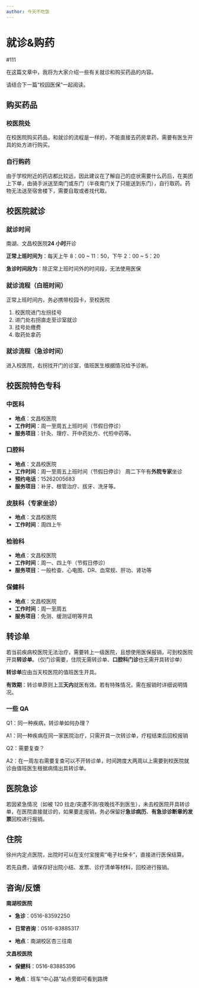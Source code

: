 ```yaml
---
author: 今天不吃饭
---
```


# 就诊&购药

#111

在这篇文章中，我将为大家介绍一些有关就诊和购买药品的内容。

请结合下一篇“校园医保”一起阅读。

## 购买药品

### 校医院处

在校医院购买药品，和就诊的流程是一样的，不能直接去药房拿药，需要有医生开具的处方进行购买。

### 自行购药

由于学校附近的药店都比较远，因此建议在了解自己的症状需要什么药后，在美团上下单，由骑手派送至南门或东门（半夜南门关了只能送到东门），自行取药。药物无法送至宿舍楼下，需要自取或者找代取。

## 校医院就诊

### 就诊时间

南湖、文昌校医院**24 小时**开诊

**正常上班时间为**：每天上午 8：00 ~ 11：50，下午 2：00 ~ 5：20

**急诊时间段为**：除正常上班时间外的时间段，无法使用医保

### 就诊流程（白班时间）

正常上班时间内，务必携带校园卡，至校医院

1. 校医院进门左拐挂号
2. 进门处右拐直走至诊室就诊
3. 挂号处缴费
4. 取药处拿药

### 就诊流程（急诊时间）

进入校医院，右拐找开门的诊室，值班医生根据情况给予诊断。

## 校医院特色专科

### 中医科

- **地点**：文昌校医院
- **工作时间**：周一至周五上班时间（节假日停诊）
- **服务项目**：针灸、理疗、开中药处方、代煎中药等。

### 口腔科

- **地点**：文昌校医院
- **工作时间**：周一至周五上班时间（节假日停诊） 周二下午有**外院专家**坐诊
- **预约电话**：15262005683
- **服务项目**：补牙、根管治疗、拔牙、洗牙等。

### 皮肤科（专家坐诊）

- **地点**：文昌校医院
- **工作时间**：周四上午

### 检验科

- **地点**：文昌校医院
- **工作时间**：周一、四上午（节假日停诊）
- **服务项目**：一般检查、心电图、DR、血常规、肝功、肾功等

### 保健科

- **地点**：文昌校医院
- **工作时间**：周一至周五
- **服务项目**：免测、缓测证明等开具

## 转诊单

若当前疾病校医院无法治疗，需要转上一级医院，且想使用医保报销，可到校医院开具**转诊单**。（仅门诊需要，住院无需转诊单、**口腔科门诊**也无需开具转诊单）

**转诊单**应由当天校医院的值班医生开具。

**有效期**：转诊单原则上**三天内**就医有效。若有特殊情况，需在报销时详细说明情况。

### 一些 QA

Q1：同一种疾病，转诊单如何办理？

A1：同一种疾病在同一家医院治疗，只需开具一次转诊单，疗程结束后回校报销

Q2：需要复查？

A2：在一周左右需要复查可以不开转诊单，时间跨度大两周以上需要到校医院就诊由值班医生根据病情出具转诊单。

## 医院急诊

若因紧急情况（如被 120 拉走/突遭不测/夜晚找不到医生），未去校医院开具转诊单，在医院直接就诊的，如果要走报销，务必保留好**急诊病历**、**有急诊诊断章的发票**回校进行报销。

## 住院

徐州内定点医院，出院时可以在支付宝搜索“电子社保卡”，直接进行医保结算。

若先自费，请保存好出院小结、发票、诊疗清单等材料，回校进行报销。

## 咨询/反馈

**南湖校医院**

- **急诊**：0516-83592250
- **日常咨询**：0516-83885317

- **地点**：南湖校区杏三往南

**文昌校医院**

- **保健科**：0516-83885396

- **地点**：班车“中心路”站点旁即可看到路牌
